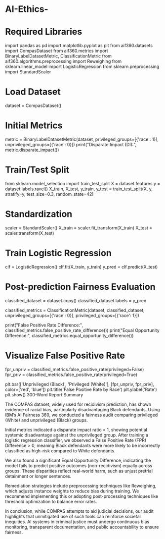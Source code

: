 # AI-Ethics-
# Required Libraries
import pandas as pd
import matplotlib.pyplot as plt
from aif360.datasets import CompasDataset
from aif360.metrics import BinaryLabelDatasetMetric, ClassificationMetric
from aif360.algorithms.preprocessing import Reweighing
from sklearn.linear_model import LogisticRegression
from sklearn.preprocessing import StandardScaler

# Load Dataset
dataset = CompasDataset()

# Initial Metrics
metric = BinaryLabelDatasetMetric(dataset, privileged_groups=[{'race': 1}], unprivileged_groups=[{'race': 0}])
print("Disparate Impact (DI):", metric.disparate_impact())

# Train/Test Split
from sklearn.model_selection import train_test_split
X = dataset.features
y = dataset.labels.ravel()
X_train, X_test, y_train, y_test = train_test_split(X, y, stratify=y, test_size=0.3, random_state=42)

# Standardization
scaler = StandardScaler()
X_train = scaler.fit_transform(X_train)
X_test = scaler.transform(X_test)

# Train Logistic Regression
clf = LogisticRegression()
clf.fit(X_train, y_train)
y_pred = clf.predict(X_test)

# Post-prediction Fairness Evaluation
classified_dataset = dataset.copy()
classified_dataset.labels = y_pred

classified_metrics = ClassificationMetric(dataset, classified_dataset,
                                          unprivileged_groups=[{'race': 0}],
                                          privileged_groups=[{'race': 1}])

print("False Positive Rate Difference:", classified_metrics.false_positive_rate_difference())
print("Equal Opportunity Difference:", classified_metrics.equal_opportunity_difference())

# Visualize False Positive Rate
fpr_unpriv = classified_metrics.false_positive_rate(privileged=False)
fpr_priv = classified_metrics.false_positive_rate(privileged=True)

plt.bar(['Unprivileged (Black)', 'Privileged (White)'], [fpr_unpriv, fpr_priv], color=['red', 'blue'])
plt.title('False Positive Rate by Race')
plt.ylabel('Rate')
plt.show()
300-Word Report Summary

The COMPAS dataset, widely used for recidivism prediction, has shown evidence of racial bias, particularly disadvantaging Black defendants. Using IBM’s AI Fairness 360, we conducted a fairness audit comparing privileged (White) and unprivileged (Black) groups.

Initial metrics indicated a disparate impact ratio < 1, showing potential systemic disadvantage against the unprivileged group. After training a logistic regression classifier, we observed a False Positive Rate (FPR) Difference > 0, meaning Black defendants were more likely to be incorrectly classified as high-risk compared to White defendants.

We also found a significant Equal Opportunity Difference, indicating the model fails to predict positive outcomes (non-recidivism) equally across groups. These disparities reflect real-world harm, such as unjust pretrial detainment or longer sentences.

Remediation strategies include preprocessing techniques like Reweighing, which adjusts instance weights to reduce bias during training. We recommend implementing this or adopting post-processing techniques like threshold optimization to balance error rates.

In conclusion, while COMPAS attempts to aid judicial decisions, our audit highlights that unmitigated use of such tools can reinforce societal inequities. AI systems in criminal justice must undergo continuous bias monitoring, transparent documentation, and public accountability to ensure fairness.

